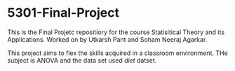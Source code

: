 # 5301-Final-Project
This is the Final Projetc repositiory for the course Statisitical Theory and its Applications. Worked on by Utkarsh Pant and Soham Neeraj Agarkar.

This project aims to flex the skills acquired in a classroom environment. THe subject is ANOVA and the data set used _diet_ datset.  
